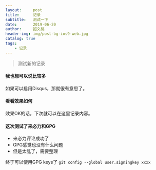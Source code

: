 ```yaml
---
layout:     post
title:      记录
subtitle:   测试一下
date:       2019-06-20
author:     招文桃
header-img: img/post-bg-ios9-web.jpg
catalog: true
tags:
    - 记录
---
```


>  测试新的记录



#### 我也想可以说比较多

如果可以启用Disqus，那就很有意思了。



#### 看看效果如何

效果OK的话，下次就可以在这里记录内容。

#### 这次测试了来必力和GPG
- 来必力评论成功了
- GPG感觉也没有什么问题
- 但是太乱了，需要整理

终于可以使用GPG keys了
`git config --global user.signingkey xxxx`
